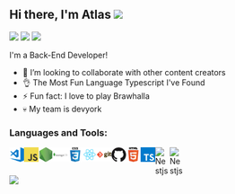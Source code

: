 <h2>Hi there, I'm Atlas <img src="https://media.giphy.com/media/Q7LHmoFwVP6Yc1swZs/giphy.gif" height="20px"></h2>

  <a href="https://discord.com/users/829989168037756960"><img src="https://img.shields.io/badge/Discord%20-009eff.svg?&style=for-the-badge&logo=discord&logoColor=white"></a>
  <a href="https://github.com/chrisqqwashere"><img src="https://img.shields.io/badge/Github%20-ffffff.svg?&style=for-the-badge&logo=github&logoColor=black"></a>
  <a href="https://www.youtube.com/channel/UCdnP6sZ2JCS5btg0jo4MBwQ"><img src="https://img.shields.io/badge/Youtube%20-ff3f3f.svg?&style=for-the-badge&logo=github&logoColor=white"></a>

 I'm a Back-End Developer!
 
- 👯 I’m looking to collaborate with other content creators
- 👌 The Most Fun Language Typescript I've Found 
- ⚡ Fun fact: I love to play Brawhalla
- 💀 My team is devyork

 ### Languages and Tools:
 
<img align="left" alt="Visual Studio Code" width="26px" src="https://raw.githubusercontent.com/github/explore/80688e429a7d4ef2fca1e82350fe8e3517d3494d/topics/visual-studio-code/visual-studio-code.png" />
<img align="left" alt="JavaScript" width="26px" src="https://raw.githubusercontent.com/github/explore/80688e429a7d4ef2fca1e82350fe8e3517d3494d/topics/javascript/javascript.png" />
<img align="left" alt="Node.js" width="26px" src="https://raw.githubusercontent.com/github/explore/80688e429a7d4ef2fca1e82350fe8e3517d3494d/topics/nodejs/nodejs.png" />
<img align="left" alt="MongoDB" width="26px" src="https://raw.githubusercontent.com/github/explore/80688e429a7d4ef2fca1e82350fe8e3517d3494d/topics/mongodb/mongodb.png" />
<img align="left" alt="CSS3" width="26px" src="https://raw.githubusercontent.com/github/explore/80688e429a7d4ef2fca1e82350fe8e3517d3494d/topics/css/css.png" />
<img align="left" alt="React" width="26px" src="https://raw.githubusercontent.com/github/explore/80688e429a7d4ef2fca1e82350fe8e3517d3494d/topics/react/react.png" />
<img align="left" alt="Git" width="26px" src="https://raw.githubusercontent.com/github/explore/80688e429a7d4ef2fca1e82350fe8e3517d3494d/topics/git/git.png" />
<img align="left" style="color : white;" alt="GitHub" width="26px" src="https://raw.githubusercontent.com/github/explore/78df643247d429f6cc873026c0622819ad797942/topics/github/github.png" />
<img align="left" alt="HTML5" width="26px" src="https://raw.githubusercontent.com/github/explore/80688e429a7d4ef2fca1e82350fe8e3517d3494d/topics/html/html.png" />
<img align="left" alt="Typescript" width="26px" src="https://raw.githubusercontent.com/github/explore/80688e429a7d4ef2fca1e82350fe8e3517d3494d/topics/typescript/typescript.png" />
<img align="left" alt="Nestjs" width="26px" src="https://d33wubrfki0l68.cloudfront.net/e937e774cbbe23635999615ad5d7732decad182a/26072/logo-small.ede75a6b.svg" />
<img align="left" alt="Nestjs" width="26px" src="https://upload.wikimedia.org/wikipedia/commons/5/50/Angular-logo.png/>
<img align="left" alt="Lua" width="26px" src="https://upload.wikimedia.org/wikipedia/commons/thumb/c/cf/Lua-Logo.svg/128px-Lua-Logo.svg.png"/>

<br>
<br>
<img width="50%" align="left" src="https://github-readme-stats.vercel.app/api?username=chriswashere&show_icons=true&hide_title=true&theme=merko">

